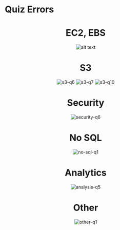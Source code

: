 # Quiz Errors

<div align="center">
    <h1>EC2, EBS</h1>
    <img src="images/ebs-ec2-q1.png" alt="alt text">
    <h1>S3</h1>
    <img src="images/s3-q6.png" alt="s3-q6">
    <img src="images/s3-q7.png" alt="s3-q7">
    <img src="images/s3-q10.png" alt="s3-q10">
    <h1>Security</h1>
    <img src="images/security-q6.png" alt="security-q6">
    <h1>No SQL</h1>
    <img src="images/no-sql-q1.png" alt="no-sql-q1">
    <h1>Analytics</h1>
    <img src="images/analysis-q5.png" alt="analysis-q5">
    <h1>Other</h1>
    <img src="images/other-q1.png" alt="other-q1">
</div>
